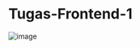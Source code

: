 # Tugas-Frontend-1
![image](https://user-images.githubusercontent.com/91812161/139429942-1ed6be3c-d475-44a2-a057-fb6fa5e30df5.png)
